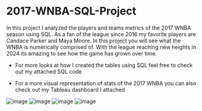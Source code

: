 # 2017-WNBA-SQL-Project
In this project I analyzed the players and teams metrics of the 2017 WNBA season using SQL. As a fan of the league since 2016 my favorite players are Candace Parker and Maya Moore. In this project you will see what the WNBA is numerically comprised of. With the league reaching new heights in 2024 its amazing to see how the game has grown over time. 

- For more looks at how I created the tables using SQL feel free to check out my attached SQL code 

- For a more visual representation of stats of the 2017 WNBA you can also check out my Tableau dashboard I attached 


![image](https://github.com/user-attachments/assets/06469ee4-9663-418e-82a0-db6538228333)
![image](https://github.com/user-attachments/assets/d7b0243a-1772-4d27-9575-23e3bd232060)
![image](https://github.com/user-attachments/assets/94d88cd2-ffea-4aff-a0e1-b320324845da)
![image](https://github.com/user-attachments/assets/8209fd4b-6cb2-4c45-832b-5ae909ae4a49)




